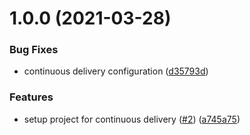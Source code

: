 # 1.0.0 (2021-03-28)


### Bug Fixes

* continuous delivery configuration ([d35793d](https://github.com/levibostian/action-node-blanky/commit/d35793dcac832dbd4d3db9281d742221a5acd2bc))


### Features

* setup project for continuous delivery ([#2](https://github.com/levibostian/action-node-blanky/issues/2)) ([a745a75](https://github.com/levibostian/action-node-blanky/commit/a745a756b4dd68987908eb396b4505ab7f8ec4a5))
